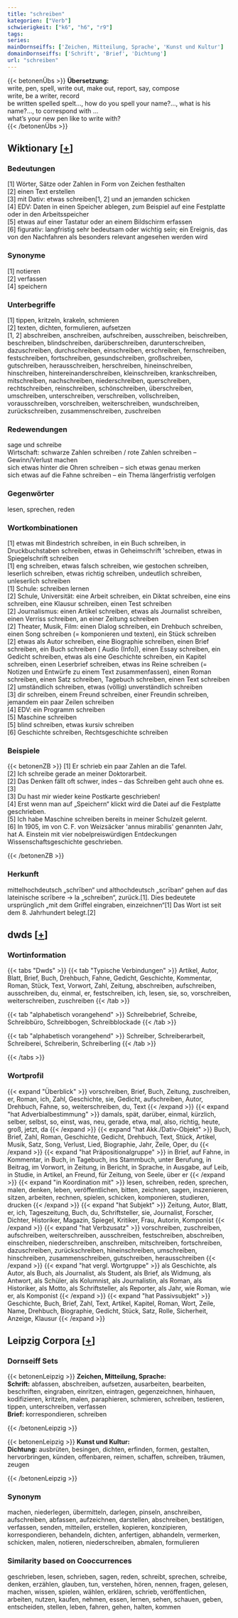 ```yaml
---
title: "schreiben"
kategorien: ["Verb"]
schwierigkeit: ["k6", "h6", "r9"]
tags:
series:
mainDornseiffs: ['Zeichen, Mitteilung, Sprache', 'Kunst und Kultur']
domainDornseiffs: ['Schrift', 'Brief', 'Dichtung']
url: "schreiben"
---
```


{{< betonenÜbs >}}
**Übersetzung:**  
write, pen, spell, write out, make out, report, say, compose  
write, be a writer, record  
be written spelled spelt..., how do you spell your name?..., what is his name?..., to correspond with ...  
what’s your new pen like to write with?  
{{< /betonenÜbs >}}

## Wiktionary [[+](https://de.wiktionary.org/wiki/schreiben)]

### Bedeutungen
[1] Wörter, Sätze oder Zahlen in Form von Zeichen festhalten  
[2] einen Text erstellen  
[3] mit Dativ: etwas schreiben[1, 2] und an jemanden schicken  
[4] EDV: Daten in einen Speicher ablegen, zum Beispiel auf eine Festplatte oder in den Arbeitsspeicher  
[5] etwas auf einer Tastatur oder an einem Bildschirm erfassen  
[6] figurativ: langfristig sehr bedeutsam oder wichtig sein; ein Ereignis, das von den Nachfahren als besonders relevant angesehen werden wird  

### Synonyme
[1] notieren  
[2] verfassen  
[4] speichern  

### Unterbegriffe
[1] tippen, kritzeln, krakeln, schmieren  
[2] texten, dichten, formulieren, aufsetzen  
[1, 2] abschreiben, anschreiben, aufschreiben, ausschreiben, beischreiben, beschreiben, blindschreiben, darüberschreiben, darunterschreiben, dazuschreiben, durchschreiben, einschreiben, erschreiben, fernschreiben, festschreiben, fortschreiben, gesundschreiben, großschreiben, gutschreiben, herausschreiben, herschreiben, hineinschreiben, hinschreiben, hintereinanderschreiben, kleinschreiben, krankschreiben, mitschreiben, nachschreiben, niederschreiben, querschreiben, rechtschreiben, reinschreiben, schönschreiben, überschreiben, umschreiben, unterschreiben, verschreiben, vollschreiben, vorausschreiben, vorschreiben, weiterschreiben, wundschreiben, zurückschreiben, zusammenschreiben, zuschreiben  

### Redewendungen
sage und schreibe  
Wirtschaft: schwarze Zahlen schreiben / rote Zahlen schreiben – Gewinn/Verlust machen  
sich etwas hinter die Ohren schreiben – sich etwas genau merken  
sich etwas auf die Fahne schreiben – ein Thema längerfristig verfolgen  

### Gegenwörter
lesen, sprechen, reden  

### Wortkombinationen
[1] etwas mit Bindestrich schreiben, in ein Buch schreiben, in Druckbuchstaben schreiben, etwas in Geheimschrift 'schreiben, etwas in Spiegelschrift schreiben  
[1] eng schreiben, etwas falsch schreiben, wie gestochen schreiben, leserlich schreiben, etwas richtig schreiben, undeutlich schreiben, unleserlich schreiben  
[1] Schule: schreiben lernen  
[2] Schule, Universität: eine Arbeit schreiben, ein Diktat schreiben, eine eins schreiben, eine Klausur schreiben, einen Test schreiben  
[2] Journalismus: einen Artikel schreiben,  etwas als Journalist schreiben, einen Verriss schreiben, an einer Zeitung schreiben  
[2] Theater, Musik, Film: einen Dialog schreiben, ein Drehbuch schreiben, einen Song schreiben (= komponieren und texten), ein Stück schreiben  
[2] etwas als Autor schreiben, eine Biographie schreiben, einen Brief schreiben, ein Buch schreiben ( Audio (Info)), einen Essay schreiben, ein Gedicht schreiben, etwas als eine Geschichte schreiben, ein Kapitel schreiben, einen Leserbrief schreiben, etwas ins Reine schreiben (= Notizen und Entwürfe zu einem Text zusammenfassen), einen Roman schreiben, einen Satz schreiben, Tagebuch schreiben, einen Text schreiben  
[2] umständlich schreiben, etwas (völlig) unverständlich schreiben  
[3] dir schreiben, einem Freund schreiben, einer Freundin schreiben, jemandem ein paar Zeilen schreiben  
[4] EDV: ein Programm schreiben  
[5] Maschine schreiben  
[5] blind schreiben, etwas kursiv schreiben  
[6] Geschichte schreiben, Rechtsgeschichte schreiben  

### Beispiele
{{< betonenZB >}}
[1] Er schrieb ein paar Zahlen an die Tafel.  
[2] Ich schreibe gerade an meiner Doktorarbeit.  
[2] Das Denken fällt oft schwer, indes – das Schreiben geht auch ohne es.[3]  
[3] Du hast mir wieder keine Postkarte geschrieben!  
[4] Erst wenn man auf „Speichern“ klickt wird die Datei auf die Festplatte geschrieben.  
[5] Ich habe Maschine schreiben bereits in meiner Schulzeit gelernt.  
[6] In 1905, im von C. F. von Weizsäcker 'annus mirabilis' genannten Jahr, hat A. Einstein mit vier nobelpreiswürdigen Entdeckungen Wissenschaftsgeschichte geschrieben.  

{{< /betonenZB >}}
### Herkunft
mittelhochdeutsch „schrīben“ und althochdeutsch „scrīban“ gehen auf das lateinische scrībere → la „schreiben“, zurück.[1]. Dies bedeutete ursprünglich „mit dem Griffel eingraben, einzeichnen“[1] Das Wort ist seit dem 8. Jahrhundert belegt.[2]  



## dwds [[+](https://www.dwds.de/wb/schreiben)]

### Wortinformation
{{< tabs "Dwds" >}}
{{< tab "Typische Verbindungen" >}}
Artikel, Autor, Blatt, Brief, Buch, Drehbuch, Fahne, Gedicht, Geschichte, Kommentar, Roman, Stück, Text, Vorwort, Zahl, Zeitung, abschreiben, aufschreiben, ausschreiben, du, einmal, er, festschreiben, ich, lesen, sie, so, vorschreiben, weiterschreiben, zuschreiben
{{< /tab >}}

{{< tab "alphabetisch vorangehend" >}}
Schreibebrief, Schreibe, Schreibbüro, Schreibbogen, Schreibblockade
{{< /tab >}}

{{< tab "alphabetisch vorangehend" >}}
Schreiber, Schreiberarbeit, Schreiberei, Schreiberin, Schreiberling
{{< /tab >}}

{{< /tabs >}}

### Wortprofil
{{< expand "Überblick" >}} vorschreiben, Brief, Buch, Zeitung, zuschreiben, er, Roman, ich, Zahl, Geschichte, sie, Gedicht, aufschreiben, Autor, Drehbuch, Fahne, so, weiterschreiben, du, Text {{< /expand >}}
{{< expand "hat Adverbialbestimmung" >}} damals, spät, darüber, einmal, kürzlich, selber, selbst, so, einst, was, neu, gerade, etwa, mal, also, richtig, heute, groß, jetzt, da {{< /expand >}}
{{< expand "hat Akk./Dativ-Objekt" >}} Buch, Brief, Zahl, Roman, Geschichte, Gedicht, Drehbuch, Text, Stück, Artikel, Musik, Satz, Song, Verlust, Lied, Biographie, Jahr, Zeile, Oper, du {{< /expand >}}
{{< expand "hat Präpositionalgruppe" >}} in Brief, auf Fahne, in Kommentar, in Buch, in Tagebuch, ins Stammbuch, unter Berufung, in Beitrag, im Vorwort, in Zeitung, in Bericht, in Sprache, in Ausgabe, auf Leib, in Studie, in Artikel, an Freund, für Zeitung, von Seele, über er {{< /expand >}}
{{< expand "in Koordination mit" >}} lesen, schreiben, reden, sprechen, malen, denken, leben, veröffentlichen, bitten, zeichnen, sagen, inszenieren, sitzen, arbeiten, rechnen, spielen, schicken, komponieren, studieren, drucken {{< /expand >}}
{{< expand "hat Subjekt" >}} Zeitung, Autor, Blatt, er, ich, Tageszeitung, Buch, du, Schriftsteller, sie, Journalist, Forscher, Dichter, Historiker, Magazin, Spiegel, Kritiker, Frau, Autorin, Komponist {{< /expand >}}
{{< expand "hat Verbzusatz" >}} vorschreiben, zuschreiben, aufschreiben, weiterschreiben, ausschreiben, festschreiben, abschreiben, einschreiben, niederschreiben, anschreiben, mitschreiben, fortschreiben, dazuschreiben, zurückschreiben, hineinschreiben, umschreiben, hinschreiben, zusammenschreiben, gutschreiben, herausschreiben {{< /expand >}}
{{< expand "hat vergl. Wortgruppe" >}} als Geschichte, als Autor, als Buch, als Journalist, als Student, als Brief, als Widmung, als Antwort, als Schüler, als Kolumnist, als Journalistin, als Roman, als Historiker, als Motto, als Schriftsteller, als Reporter, als Jahr, wie Roman, wie er, als Komponist {{< /expand >}}
{{< expand "hat Passivsubjekt" >}} Geschichte, Buch, Brief, Zahl, Text, Artikel, Kapitel, Roman, Wort, Zeile, Name, Drehbuch, Biographie, Gedicht, Stück, Satz, Rolle, Sicherheit, Anzeige, Klausur {{< /expand >}}

## Leipzig Corpora [[+](https://corpora.uni-leipzig.de/en/res?word=schreiben&corpusId=deu_newscrawl-public_2018)]

### Dornseiff Sets
{{< betonenLeipzig >}}
**Zeichen, Mitteilung, Sprache:**  
**Schrift:** abfassen, abschreiben, aufsetzen, ausarbeiten, bearbeiten, beschriften, eingraben, einritzen, eintragen, gegenzeichnen, hinhauen, kodifizieren, kritzeln, malen, paraphieren, schmieren, schreiben, testieren, tippen, unterschreiben, verfassen  
**Brief:** korrespondieren, schreiben  

{{< /betonenLeipzig >}}


{{< betonenLeipzig >}}
**Kunst und Kultur:**  
**Dichtung:** ausbrüten, besingen, dichten, erfinden, formen, gestalten, hervorbringen, künden, offenbaren, reimen, schaffen, schreiben, träumen, zeugen  

{{< /betonenLeipzig >}}

### Synonym
machen, niederlegen, übermitteln, darlegen, pinseln, anschreiben, aufschreiben, abfassen, aufzeichnen, darstellen, abschreiben, bestätigen, verfassen, senden, mitteilen, erstellen, kopieren, konzipieren, korrespondieren, behandeln, dichten, anfertigen, abhandeln, vermerken, schicken, malen, notieren, niederschreiben, abmalen, formulieren


### Similarity based on Cooccurrences
geschrieben, lesen, schrieben, sagen, reden, schreibt, sprechen, schreibe, denken, erzählen, glauben, tun, verstehen, hören, nennen, fragen, gelesen, machen, wissen, spielen, wählen, erklären, schrieb, veröffentlichen, arbeiten, nutzen, kaufen, nehmen, essen, lernen, sehen, schauen, geben, entscheiden, stellen, leben, fahren, gehen, halten, kommen


